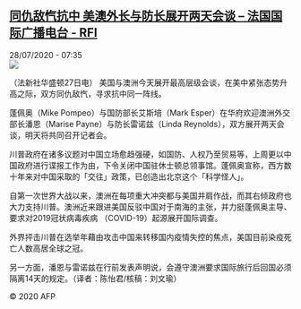 <!--1595922970000-->
[同仇敌忾抗中 美澳外长与防长展开两天会谈 – 法国国际广播电台 - RFI](http://www.rfi.fr//cn/contenu/20200728-%E5%90%8C%E4%BB%87%E6%95%8C%E5%BF%BE%E6%8A%97%E4%B8%AD-%E7%BE%8E%E6%BE%B3%E5%A4%96%E9%95%BF%E4%B8%8E%E9%98%B2%E9%95%BF%E5%B1%95%E5%BC%80%E4%B8%A4%E5%A4%A9%E4%BC%9A%E8%B0%88)
------

<div>28/07/2020 - 07:35</div><img src="https://s.rfi.fr/media/display/bc559838-d097-11ea-8f4d-005056a964fe/w:310/p:16x9/int0004b.200728133502.jpg"><div class="t-content__body u-clearfix"><div class="m-interstitial"></div><p>（法新社华盛顿27日电）    美国与澳洲今天展开最高层级会谈，在美中紧张态势升高之际，双方同仇敌忾，寻求抗中同一阵线。</p><p>    蓬佩奥（Mike Pompeo）与国防部长艾斯培（Mark Esper）在华府欢迎澳洲外交部长潘恩（Marise Payne）与防长雷诺兹（Linda Reynolds），双方展开两天会谈，明天将共同召开记者会。</p><p>    川普政府在诸多议题对中国立场愈趋强硬，如国防、人权乃至贸易等，上周更以中国政府进行谍报工作为由，下令关闭中国驻休士顿总领事馆。蓬佩奥宣称，西方数十年来对中国采取的「交往」政策，已创造出北京这个「科学怪人」。</p><p>    自第一次世界大战以来，澳洲在每项重大冲突都与美国并肩作战，而其右倾政府也大力支持川普。澳洲近来跟进美国反驳中国对于南海的主张，并力挺蓬佩奥主导、要求对2019冠状病毒疾病 （COVID-19）起源展开国际调查。</p><p>    外界抨击川普在选举年藉由攻击中国来转移国内疫情失控的焦点，美国目前染疫死亡人数高居全球之冠。</p><p>    另一方面，潘恩与雷诺兹在行前发表声明说，会遵守澳洲要求国际旅行后回国必须隔离14天的规定。（译者：陈怡君/核稿：刘文瑜）</p><p class="t-copyright">© 2020 AFP</p>        </div>
